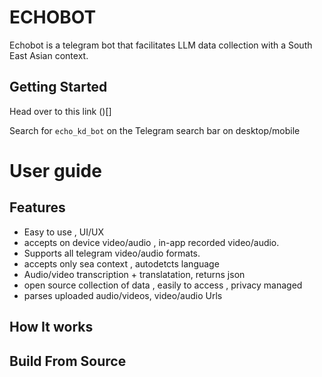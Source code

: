 # ECHOBOT
Echobot is a telegram bot that facilitates LLM data collection with a South East Asian context.


## Getting Started
Head over to this link
()[]

Search for `echo_kd_bot` on the Telegram search bar on desktop/mobile

# User guide


## Features
- Easy to use , UI/UX
- accepts on device video/audio , in-app recorded video/audio.
- Supports all telegram video/audio formats.
- accepts only sea context , autodetcts language
- Audio/video transcription + translatation, returns json 
- open source collection of data , easily to access , privacy managed
- parses uploaded audio/videos, video/audio Urls

## How It works


## Build From Source


